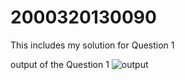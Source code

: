 # 2000320130090
This includes my solution for Question 1

output of the Question 1
![output](https://github.com/theAffan/2000320130090/assets/94933585/12aeb084-438e-4657-9f22-6823dda111bc)

